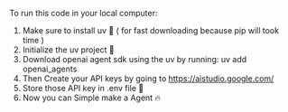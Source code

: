 To run this code in your local computer:
1. Make sure to install uv 🚀 ( for fast downloading because pip will took time )
2. Initialize the uv project 🧠 
3. Download openai agent sdk using the uv by running: uv add openai_agents
4. Then Create your API keys by going to https://aistudio.google.com/
5. Store those API key in .env file 🚧
6. Now you can Simple make a Agent 🔥 
